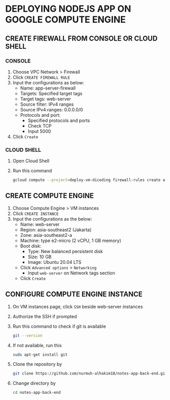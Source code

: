 # DEPLOYING NODEJS APP ON GOOGLE COMPUTE ENGINE

## CREATE FIREWALL FROM CONSOLE OR CLOUD SHELL

### CONSOLE
1. Choose VPC Network > Firewall
2. Click `CREATE FIREWALL RULE`
3. Input the configurations as below:
    - Name: app-server-firewall
    - Targets: Specified target tags
    - Target tags: web-server
    - Source filter: IPv4 ranges
    - Source IPv4 ranges: 0.0.0.0/0
    - Protocols and port: 
        - Specified protocols and ports
        - Check TCP
        - Input 5000
4. Click `Create`

### CLOUD SHELL
1. Open Cloud Shell
2. Run this command

   ```bash
   gcloud compute --project=deploy-vm-dicoding firewall-rules create app-server-firewall --direction=INGRESS --priority=1000 --network=default --action=ALLOW --rules=tcp:5000 --source-ranges=0.0.0.0/0 --target-tags=web-server
   ```

## CREATE COMPUTE ENGINE
1. Choose Compute Engine > VM instances
2. Click `CREATE INSTANCE`
3. Input the configurations as the below:
    - Name: web-server
    - Region:	asia-southeast2 (Jakarta)
    - Zone:	asia-southeast2-a
    - Machine: type	e2-micro (2 vCPU, 1 GB memory)
    - Boot disk: 
        - Type: New balanced persistent disk
        - Size: 10 GB
        - Image: Ubuntu 20.04 LTS
    - Click `Advanced options` > `Networking`
        - Input `web-server` on Network tags section
    - Click `Create`

## CONFIGURE COMPUTE ENGINE INSTANCE
1. On VM instances page, click `SSH` beside web-server instances
2. Authorize the SSH if prompted
3. Run this command to check if git is available

   ```bash
   git --version
   ```

4. If not available, run this

   ```bash
   sudo apt-get install git
   ```

5. Clone the repository by
   ```bash
   git clone https://github.com/nurmuh-alhakim18/notes-app-back-end.git
   ```

6. Change directory by
   
   ```bash
   cd notes-app-back-end 
   ```